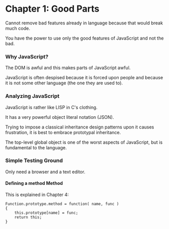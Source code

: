 
# Chapter 1: Good Parts

Cannot remove bad features already in language because that would break much code.

You have the power to use only the good features of JavaScript and not the bad.

### Why JavaScript?

The DOM is awful and this makes parts of JavaScript awful.

JavaScript is often despised because it is forced upon people and because it is not some other language (the one they are used to).

### Analyzing JavaScript

JavaScript is rather like LISP in C's clothing.

It has a very powerful object literal notation (JSON).

Trying to impose a classical inheritance design patterns upon it causes frustration, it is best to embrace prototypal inheritance.

The top-level global object is one of the worst aspects of JavaScript, but is fundamental to the language.

### Simple Testing Ground

Only need a browser and a text editor.

#### Defining a method Method

This is explained in Chapter 4:
```
Function.prototype.method = function( name, func )
{
	this.prototype[name] = func;
	return this;
}
```
